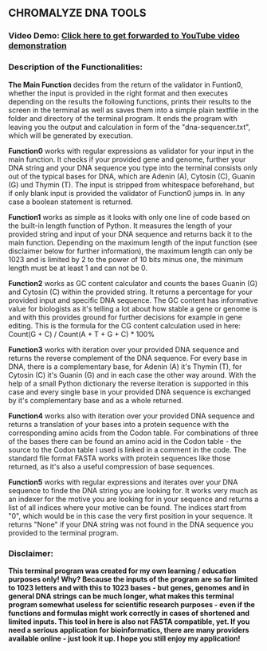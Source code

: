 ## CHROMALYZE DNA TOOLS
### Video Demo: [Click here to get forwarded to YouTube video demonstration](https://youtu.be/LBu73txCqSA?si=ZXypzAd-9SSb1Uhx)

### Description of the Functionalities:

**The Main Function** decides from the return of the validator in Funtion0, whether the input is provided in the right format and then executes depending on the results the following functions, prints their results to the screen in the terminal as well as saves them into a simple plain textfile in the folder and directory of the terminal program. It ends the program with leaving you the output and calculation in form of the "dna-sequencer.txt", which will be generated by execution.

**Function0** works with regular expressions as validator for your input in the main function. It checks if your provided gene and genome, further your DNA string and your DNA sequence you type into the terminal consists only out of the typical bases for DNA, which are Adenin (A), Cytosin (C), Guanin (G) und Thymin (T). The input is stripped from whitespace beforehand, but if only blank input is provided the validator of Function0 jumps in. In any case a boolean statement is returned.

**Function1** works as simple as it looks with only one line of code based on the built-in length function of Python. It measures the length of your provided string and input of your DNA sequence and returns back it to the main function. Depending on the maximum length of the input function (see disclaimer below for further information), the maximum length can only be 1023 and is limited by 2 to the power of 10 bits minus one, the minimum length must be at least 1 and can not be 0.

**Function2** works as GC content calculator and counts the bases Guanin (G) and Cytosin (C) within the provided string. It returns a percentage for your provided input and specific DNA sequence. The GC content has informative value for biologists as it's telling a lot about how stable a gene or genome is and with this provides ground for further decisions for example in gene editing. This is the formula for the CG content calculation used in here: Count(G + C) / Count(A + T + G + C) * 100%

**Function3** works with iteration over your provided DNA sequence and returns the reverse complement of the DNA sequence. For every base in DNA, there is a complementary base, for Adenin (A) it's Thymin (T), for Cytosin (C) it's Guanin (G) and in each case the other way around. With the help of a small Python dictionary the reverse iteration is supported in this case and every single base in your provided DNA sequence is exchanged by it's complementary base and as a whole returned.

**Function4** works also with iteration over your provided DNA sequence and returns a translation of your bases into a protein sequence with the corresponding amino acids from the Codon table. For combinations of three of the bases there can be found an amino acid in the Codon table - the source to the Codon table I used is linked in a comment in the code. The standard file format FASTA works with protein sequences like those returned, as it's also a useful compression of base sequences.

**Function5** works with regular expressions and iterates over your DNA sequence to finde the DNA string you are looking for. It works very much as an indexer for the motive you are looking for in your sequence and returns a list of all indices where your motive can be found. The indices start from "0", which would be in this case the very first position in your sequence. It returns "None" if your DNA string was not found in the DNA sequence you provided to the terminal program.

### Disclaimer:

**This terminal program was created for my own learning / education purposes only! Why? Because the inputs of the program are so far limited to 1023 letters and with this to 1023 bases - but genes, genomes and in general DNA strings can be much longer, what makes this terminal program somewhat useless for scientific research purposes - even if the functions and formulas might work correctly in cases of shortened and limited inputs. This tool in here is also not FASTA compatible, yet. If you need a serious application for bioinformatics, there are many providers available online - just look it up. I hope you still enjoy my application!**
